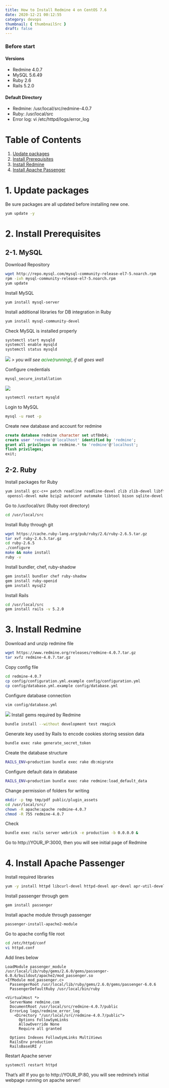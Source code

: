 ```yaml
---
title: How to Install Redmine 4 on CentOS 7.6
date: 2020-12-21 00:12:55
category: devops
thumbnail: { thumbnailSrc }
draft: false
---
```


### Before start
#### Versions
- Redmine 4.0.7
- MySQL 5.6.49
- Ruby 2.6
- Rails 5.2.0

#### Default Directory
- Redmine: /usr/local/src/redmine-4.0.7
- Ruby: /usr/local/src
- Error log: vi /etc/httpd/logs/error_log

<!-- Table of Content
Update Packages
Install Prerequisites
Install Redmine
Install Apache Passenger -->
# Table of Contents
1. [Update packages](#1-update-packages)
2. [Install Prerequisites](#2-install-prerequisites)
3. [Install Redmine](#3-install-redmine)
4. [Install Apache Passenger](#4-install-apache-passenger)


# 1. Update packages
Be sure packages are all updated before installing new one.

```bash
yum update -y
```

# 2. Install Prerequisites
## 2-1. MySQL
Download Repository

```bash
wget http://repo.mysql.com/mysql-community-release-el7-5.noarch.rpm
rpm -ivh mysql-community-release-el7-5.noarch.rpm
yum update
```
Install MySQL
```bash
yum install mysql-server
```
Install additional libraries for DB integration in Ruby
```bash
yum install mysql-community-devel
```
Check MySQL is installed properly
```bash
systemctl start mysqld
systemctl enable mysqld
systemctl status mysqld
```
![](./chmysql.webp)
_> you will see <span style="color: green">acive(running)</span>, if all goes well_

Configure credentials
```bash
mysql_secure_installation
```
![](./installmysql.png)

```bash
systemctl restart mysqld
```
Login to MySQL
```bash
mysql -u root -p
```
Create new database and account for redmine
```sql
create database redmine character set utf8mb4;
create user 'redmine'@'localhost' identified by 'redmine';
grant all privileges on redmine.* to 'redmine'@'localhost';
flush privileges;
exit;
```
## 2-2. Ruby
Install packages for Ruby
```bash
yum install gcc-c++ patch readline readline-devel zlib zlib-devel libffi-devel \
 openssl-devel make bzip2 autoconf automake libtool bison sqlite-devel
```
Go to /usr/local/src (Ruby root directory)
```bash
cd /usr/local/src
```
Install Ruby through git
```bash
wget https://cache.ruby-lang.org/pub/ruby/2.6/ruby-2.6.5.tar.gz
tar xvf ruby-2.6.5.tar.gz
cd ruby-2.6.5
./configure
make && make install
ruby -v
```
Install bundler, chef, ruby-shadow
```bash
gem install bundler chef ruby-shadow
gem install ruby-openid
gem install mysql2
```
Install Rails
```bash
cd /usr/local/src
gem install rails -v 5.2.0
```
# 3. Install Redmine
Download and unzip redmine file
```bash
wget https://www.redmine.org/releases/redmine-4.0.7.tar.gz
tar xvfz redmine-4.0.7.tar.gz
```
Copy config file
```bash
cd redmine-4.0.7
cp config/configuration.yml.example config/configuration.yml
cp config/database.yml.example config/database.yml
```
Configure database connection
```bash
vim config/database.yml
```
![](./rdmnsqlconfig.webp)
Install gems required by Redmine
```bash
bundle install --without development test rmagick
```
Generate key used by Rails to encode cookies storing session data
```bash
bundle exec rake generate_secret_token
```
Create the database structure
```bash
RAILS_ENV=production bundle exec rake db:migrate
```
Configure default data in database
```bash
RAILS_ENV=production bundle exec rake redmine:load_default_data
```
Change permission of folders for writing
```bash
mkdir -p tmp tmp/pdf public/plugin_assets
cd /usr/local/src/
chown -R apache:apache redmine-4.0.7
chmod -R 755 redmine-4.0.7
```
Check
```bash
bundle exec rails server webrick -e production -b 0.0.0.0 &
```
Go to http://YOUR_IP:3000, then you will see initial page of Redmine

# 4. Install Apache Passenger
Install required libraries
```bash
yum -y install httpd libcurl-devel httpd-devel apr-devel apr-util-devel
```
Install passenger through gem
```bash
gem install passenger
```
Install apache module through passenger
```bash
passenger-install-apache2-module
```
Go to apache config file root
```bash
cd /etc/httpd/conf
vi httpd.conf
```
Add lines below
```
LoadModule passenger_module /usr/local/lib/ruby/gems/2.6.0/gems/passenger-6.0.6/buildout/apache2/mod_passenger.so
<IfModule mod_passenger.c>
  PassengerRoot /usr/local/lib/ruby/gems/2.6.0/gems/passenger-6.0.6
  PassengerDefaultRuby /usr/local/bin/ruby

<VirtualHost *>
  ServerName redmine.com
  DocumentRoot /usr/local/src/redmine-4.0.7/public
  ErrorLog logs/redmine_error_log
    <Directory "/usr/local/src/redmine-4.0.7/public">
      Options FollowSymLinks
      AllowOverride None
      Require all granted
    
  Options Indexes FollowSymLinks MultiViews
  RailsEnv production
  RailsBaseURI /
```
Restart Apache server
```bash
systemctl restart httpd
```
That’s all! If you go to http://YOUR_IP:80, you will see redmine’s initial webpage running on apache server!

